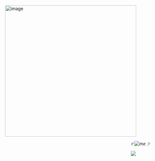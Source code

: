               <img width="423" height="423" alt="image" src="https://github.com/user-attachments/assets/f32c9e11-7c0c-4b28-bdb1-28b06dbe4f7a" /> 

                             *୧ ![me](https://64.media.tumblr.com/3e99fec09b177fd7ae99095ef3e8ce58/a21613f2eb57a647-49/s75x75_c1/65ddd00ac471c961e865d2af5da7b96cfbf4d8ec.gifv) ੭*


                             ![](https://komarev.com/ghpvc/?username=your-github-username&color=F5EB27&label=abominations)                      

                                                                                       

